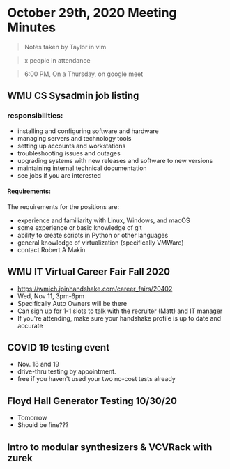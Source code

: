 # October 29th, 2020 Meeting Minutes
> Notes taken by Taylor in vim

> x people in attendance

> 6:00 PM, On a Thursday, on google meet

## WMU CS Sysadmin job listing

### responsibilities:
- installing and configuring software and hardware
- managing servers and technology tools
- setting up accounts and workstations
- troubleshooting issues and outages
- upgrading systems with new releases and software to new versions
- maintaining internal technical documentation 
- see jobs if you are interested

#### Requirements:
The requirements for the positions are:
- experience and familiarity with Linux, Windows, and macOS
- some experience or basic knowledge of git
- ability to create scripts in Python or other languages
- general knowledge of virtualization (specifically VMWare)
- contact Robert A Makin

## WMU IT Virtual Career Fair Fall 2020
- https://wmich.joinhandshake.com/career_fairs/20402
- Wed, Nov 11, 3pm-6pm
- Specifically Auto Owners will be there
- Can sign up for 1-1 slots to talk with the recruiter (Matt) and IT manager
- If you're attending, make sure your handshake profile is up to date and accurate


## COVID 19 testing event
- Nov. 18 and 19
- drive-thru testing by appointment.
- free if you haven't used your two no-cost tests already


## Floyd Hall Generator Testing 10/30/20
- Tomorrow
- Should be fine???



## Intro to modular synthesizers & VCVRack with zurek

